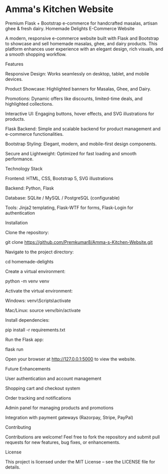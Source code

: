 # Amma's Kitchen Website
Premium Flask + Bootstrap e-commerce for handcrafted masalas, artisan ghee &amp; fresh dairy.
Homemade Delights E-Commerce Website

A modern, responsive e-commerce website built with Flask and Bootstrap to showcase and sell homemade masalas, ghee, and dairy products. This platform enhances user experience with an elegant design, rich visuals, and a smooth shopping workflow.

Features

Responsive Design: Works seamlessly on desktop, tablet, and mobile devices.

Product Showcase: Highlighted banners for Masalas, Ghee, and Dairy.

Promotions: Dynamic offers like discounts, limited-time deals, and highlighted collections.

Interactive UI: Engaging buttons, hover effects, and SVG illustrations for products.

Flask Backend: Simple and scalable backend for product management and e-commerce functionalities.

Bootstrap Styling: Elegant, modern, and mobile-first design components.

Secure and Lightweight: Optimized for fast loading and smooth performance.

Technology Stack

Frontend: HTML, CSS, Bootstrap 5, SVG illustrations

Backend: Python, Flask

Database: SQLite / MySQL / PostgreSQL (configurable)

Tools: Jinja2 templating, Flask-WTF for forms, Flask-Login for authentication

Installation

Clone the repository:

git clone https://github.com/Premkumar8/Amma-s-Kitchen-Website.git


Navigate to the project directory:

cd homemade-delights


Create a virtual environment:

python -m venv venv


Activate the virtual environment:

Windows: venv\Scripts\activate

Mac/Linux: source venv/bin/activate

Install dependencies:

pip install -r requirements.txt


Run the Flask app:

flask run


Open your browser at http://127.0.0.1:5000 to view the website.

Future Enhancements

User authentication and account management

Shopping cart and checkout system

Order tracking and notifications

Admin panel for managing products and promotions

Integration with payment gateways (Razorpay, Stripe, PayPal)

Contributing

Contributions are welcome! Feel free to fork the repository and submit pull requests for new features, bug fixes, or enhancements.

License

This project is licensed under the MIT License – see the LICENSE
 file for details.
